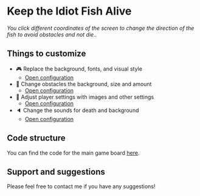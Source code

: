 # Keep the Idiot Fish Alive

*You click different coordinates of the screen to change the direction of the fish to avoid obstacles and not die..*

## Things to customize
- 🎮 Replace the background, fonts, and visual style
    * [Open configuration](#~/.koji/customization/general.json!visual)
- 👾 Change obstacles the background, size and amount
    * [Open configuration](#~/.koji/customization/obstacles.json!visual)
- 💎 Adjust player settings with images and other settings
    * [Open configuration](#~/.koji/customization/player.json!visual)
- 🔈 Change the sounds for death and background
    * [Open configuration](#~/.koji/customization/sounds.json!visual)

## Code structure
You can find the code for the main game board [here](#~/frontend/common/index.js).

## Support and suggestions
Please feel free to contact me if you have any suggestions!